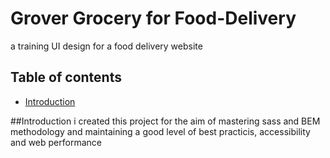 # Grover Grocery for Food-Delivery
a training UI design for a food delivery website

## Table of contents
* [Introduction](#introduction)

##Introduction
i created this project for the aim of mastering sass and BEM methodology and maintaining a good level of best practicis, 
accessibility and web performance 
